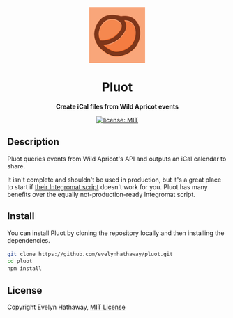 <div align="center">

<img alt="Pluot icon" width="128" height="128" align="center" src=".github/icon.png"/>

# Pluot

**Create iCal files from Wild Apricot events**

[![license: MIT](https://badgen.net/badge/license/MIT/blue)](/LICENSE)

</div>

## Description

Pluot queries events from Wild Apricot's API and outputs an iCal calendar to share.

It isn't complete and shouldn't be used in production, but it's a great place to start if [their Integromat script](https://www.integromat.com/en/integration/2276-copy-wild-apricot-events-into-google-calendar) doesn't work for you. Pluot has many benefits over the equally not-production-ready Integromat script.

## Install

You can install Pluot by cloning the repository locally and then installing the dependencies.

```bash
git clone https://github.com/evelynhathaway/pluot.git
cd pluot
npm install
```

## License

Copyright Evelyn Hathaway, [MIT License](https://github.com/evelynhathaway/pluot/blob/master/LICENSE)
